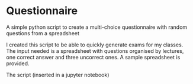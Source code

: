 # Questionnaire
A simple python script to create a multi-choice questionnaire with random questions from a spreadsheet 

I created this script to be able to quickly generate exams for my classes. The input needed is a spreadsheet with questions organised by lectures, one correct answer and three uncorrect ones. A sample spreadsheet is provided.

The script (inserted in a jupyter notebook) 
